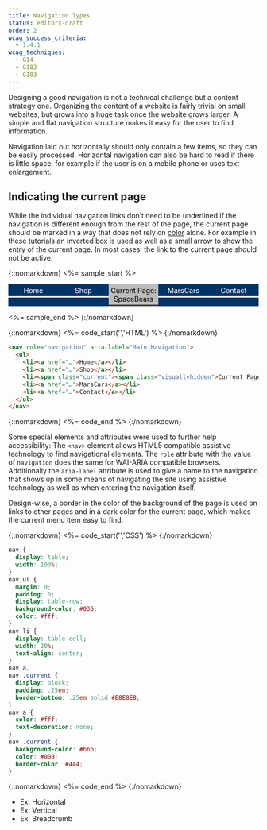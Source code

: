 ```yaml
---
title: Navigation Types
status: editors-draft
order: 2
wcag_success_criteria:
  - 1.4.1
wcag_techniques:
  - G14
  - G182
  - G183
---
```


Designing a good navigation is not a technical challenge but a content strategy one. Organizing the content of a website is fairly trivial on small websites, but grows into a huge task once the website grows larger. A simple and flat navigation structure makes it easy for the user to find information.

Navigation laid out horizontally should only contain a few items, so they can be easily processed. Horizontal navigation can also be hard to read if there is little space, for example if the user is on a mobile phone or uses text enlargement.

## Indicating the current page

While the individual navigation links don’t need to be underlined if the navigation is different enough from the rest of the page, the current page should be marked in a way that does not rely on [color](/fundamentals/color.html) alone. For example in these tutorials an inverted box is used as well as a small arrow to show the entry of the current page. In most cases, the link to the current page should not be active.

{::nomarkdown}
<%= sample_start %>

<nav role="navigation" aria-label="Main Navigation" aria-presentation="true" id="samplenav">
    <ul>
        <li><a href="#samplenav">Home</a></li>
        <li><a href="#samplenav">Shop</a></li>
        <li><span class="current"><span class="visuallyhidden">Current Page: </span>SpaceBears</span></li>
        <li><a href="#samplenav">MarsCars</a></li>
        <li><a href="#samplenav">Contact</a></li>
    </ul>
</nav>

<style>
  #samplenav {
      display:table;
      width:100%;
  }
  #samplenav ul {
      margin: 0;
      padding: 0;
      display: table-row;
      background-color: #036;
      color: #fff;
  }
  #samplenav li {
      display:table-cell;
      width: 20%;
      text-align: center;
  }
  #samplenav a,
  #samplenav .current {
      display: block;
      padding: .25em;
      border-bottom: .25em solid #E8E8E8;
  }
  #samplenav a {
      color: #fff;
      text-decoration: none;
  }
  #samplenav .current {
      background-color: #bbb;
      color: #000;
      border-color: #444;
  }
</style>

<%= sample_end %>
{:/nomarkdown}

{::nomarkdown}
<%= code_start('','HTML') %>
{:/nomarkdown}

~~~ html
<nav role="navigation" aria-label="Main Navigation">
  <ul>
    <li><a href="…">Home</a></li>
    <li><a href="…">Shop</a></li>
    <li><span class="current"><span class="visuallyhidden">Current Page: </span>SpaceBears</span></li>
    <li><a href="…">MarsCars</a></li>
    <li><a href="…">Contact</a></li>
  </ul>
</nav>
~~~

{::nomarkdown}
<%= code_end %>
{:/nomarkdown}

Some special elements and attributes were used to further help accessibility: The `<nav>` element allows HTML5 compatible assistive technology to find navigational elements. The `role` attribute with the value of `navigation` does the same for WAI-ARIA compatible browsers. Additionally the `aria-label` attribute is used to give a name to the navigation that shows up in some means of navigating the site using assistive technology as well as when entering the navigation itself.

Design-wise, a border in the color of the background of the page is used on links to other pages and in a dark color for the current page, which makes the current menu item easy to find.

{::nomarkdown}
<%= code_start('','CSS') %>
{:/nomarkdown}

~~~ css
nav {
  display: table;
  width: 100%;
}
nav ul {
  margin: 0;
  padding: 0;
  display: table-row;
  background-color: #036;
  color: #fff;
}
nav li {
  display: table-cell;
  width: 20%;
  text-align: center;
}
nav a,
nav .current {
  display: block;
  padding: .25em;
  border-bottom: .25em solid #E8E8E8;
}
nav a {
  color: #fff;
  text-decoration: none;
}
nav .current {
  background-color: #bbb;
  color: #000;
  border-color: #444;
}
~~~

{::nomarkdown}
<%= code_end %>
{:/nomarkdown}


* Ex: Horizontal
* Ex: Vertical
* Ex: Breadcrumb
